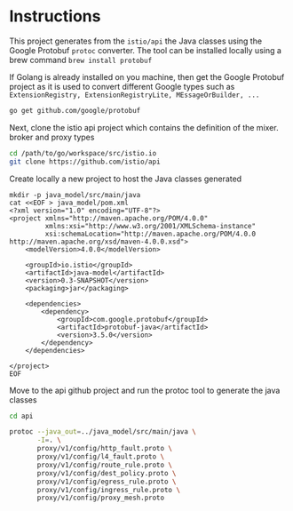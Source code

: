 # Instructions

This project generates from the `istio/api` the Java classes using the Google Protobuf `protoc` converter. The tool can be installed
locally using a brew command `brew install protobuf`

If Golang is already installed on you machine, then get the Google Protobuf project as it is used to convert different Google types
such as `ExtensionRegistry, ExtensionRegistryLite, MEssageOrBuilder, ...`

```bash
go get github.com/google/protobuf
```

Next, clone the istio api project which contains the definition of the mixer. broker and proxy types

```bash
cd /path/to/go/workspace/src/istio.io
git clone https://github.com/istio/api
```

Create locally a new project to host the Java classes generated

```
mkdir -p java_model/src/main/java
cat <<EOF > java_model/pom.xml
<?xml version="1.0" encoding="UTF-8"?>
<project xmlns="http://maven.apache.org/POM/4.0.0"
         xmlns:xsi="http://www.w3.org/2001/XMLSchema-instance"
         xsi:schemaLocation="http://maven.apache.org/POM/4.0.0 http://maven.apache.org/xsd/maven-4.0.0.xsd">
    <modelVersion>4.0.0</modelVersion>

    <groupId>io.istio</groupId>
    <artifactId>java-model</artifactId>
    <version>0.3-SNAPSHOT</version>
    <packaging>jar</packaging>

    <dependencies>
        <dependency>
            <groupId>com.google.protobuf</groupId>
            <artifactId>protobuf-java</artifactId>
            <version>3.5.0</version>
        </dependency>
    </dependencies>
    
</project>
EOF
```

Move to the api github project and run the protoc tool to generate the java classes

```bash
cd api

protoc --java_out=../java_model/src/main/java \
	   -I=. \
       proxy/v1/config/http_fault.proto \
       proxy/v1/config/l4_fault.proto \
       proxy/v1/config/route_rule.proto \
       proxy/v1/config/dest_policy.proto \
       proxy/v1/config/egress_rule.proto \
       proxy/v1/config/ingress_rule.proto \
       proxy/v1/config/proxy_mesh.proto   
```
    
 